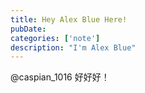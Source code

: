 ```yaml
---
title: Hey Alex Blue Here!
pubDate: 
categories: ['note']
description: "I'm Alex Blue"
---
```


@caspian_1016 好好好！